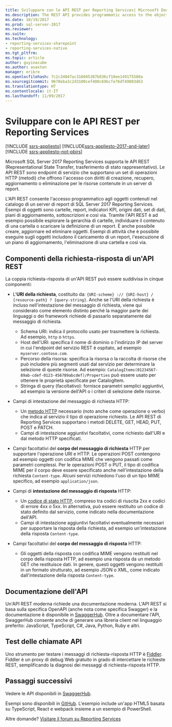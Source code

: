 ```yaml
---
title: Sviluppare con le API REST per Reporting Services| Microsoft Docs
ms.description: The REST API provides programmatic access to the objects in a SQL Server 2017 Reporting Services report server catalog.
ms.date: 10/19/2017
ms.prod: sql-server-2017
ms.reviewer: 
ms.suite: 
ms.technology:
- reporting-services-sharepoint
- reporting-services-native
ms.tgt_pltfrm: 
ms.topic: article
author: guyinacube
ms.author: asaxton
manager: erikre
ms.openlocfilehash: 7c2c34047ac316045387b036cf10ee149175580a
ms.sourcegitcommit: 9678eba3c2d3100cef408c69bcfe76df49803d63
ms.translationtype: HT
ms.contentlocale: it-IT
ms.lasthandoff: 11/09/2017
---
```

# <a name="develop-with-the-rest-apis-for-reporting-services"></a>Sviluppare con le API REST per Reporting Services

[!INCLUDE [ssrs-appliesto](../../includes/ssrs-appliesto.md)] [!INCLUDE[ssrs-appliesto-2017-and-later](../../includes/ssrs-appliesto-2017-and-later.md)] [!INCLUDE [ssrs-appliesto-not-pbirs](../../includes/ssrs-appliesto-not-pbirs.md)]

Microsoft SQL Server 2017 Reporting Services supporta le API REST (Representational State Transfer, trasferimento di stato rappresentativo). Le API REST sono endpoint di servizio che supportano un set di operazioni HTTP (metodi) che offrono l'accesso con diritti di creazione, recupero, aggiornamento o eliminazione per le risorse contenute in un server di report.

L'API REST consente l'accesso programmatico agli oggetti contenuti nel catalogo di un server di report di SQL Server 2017 Reporting Services. Esempi di oggetti sono cartelle, report, indicatori KPI, origini dati, set di dati, piani di aggiornamento, sottoscrizioni e così via. Tramite l'API REST è ad esempio possibile esplorare la gerarchia di cartelle, individuare il contenuto di una cartella o scaricare la definizione di un report. È anche possibile creare, aggiornare ed eliminare oggetti. Esempi di attività che è possibile eseguire sugli oggetti includono il caricamento di un report, l'esecuzione di un piano di aggiornamento, l'eliminazione di una cartella e così via.

## <a name="components-of-a-rest-api-requestresponse"></a>Componenti della richiesta-risposta di un'API REST

La coppia richiesta-risposta di un'API REST può essere suddivisa in cinque componenti:

* L'**URI della richiesta**, costituito da: `{URI-scheme} :// {URI-host} / {resource-path} ? {query-string}`. Anche se l'URI della richiesta è incluso nell'intestazione del messaggio di richiesta, viene qui considerato come elemento distinto perché la maggior parte dei linguaggi o dei framework richiede di passarlo separatamente dal messaggio di richiesta.

    * Schema URI: indica il protocollo usato per trasmettere la richiesta. Ad esempio, `http` o `https`.
    * Host dell'URI: specifica il nome di dominio o l'indirizzo IP del server in cui l'endpoint del servizio REST è ospitato, ad esempio `myserver.contoso.com`.
    * Percorso della risorsa: specifica la risorsa o la raccolta di risorse che può includere più segmenti usati dal servizio per determinare la selezione di queste risorse. Ad esempio: `CatalogItems(01234567-89ab-cdef-0123-456789abcdef)/Properties` può essere usato per ottenere le proprietà specificate per CatalogItem.
    * Stringa di query (facoltativo): fornisce parametri semplici aggiuntivi, ad esempio la versione dell'API o i criteri di selezione delle risorse.

* Campi di intestazione del messaggio di richiesta HTTP:

    * Un [metodo HTTP](https://www.w3.org/Protocols/rfc2616/rfc2616-sec9.html) necessario (noto anche come operazione o verbo) che indica al servizio il tipo di operazione richiesto. Le API REST di Reporting Services supportano i metodi DELETE, GET, HEAD, PUT, POST e PATCH.
    * Campi di intestazione aggiuntivi facoltativi, come richiesto dall'URI e dal metodo HTTP specificati.

* Campi facoltativi del **corpo del messaggio di richiesta** HTTP per supportare l'operazione URI e HTTP. Le operazioni POST contengono ad esempio oggetti con codifica MIME che vengono passati come parametri complessi. Per le operazioni POST o PUT, il tipo di codifica MIME per il corpo deve essere specificato anche nell'intestazione della richiesta `Content-type`. Alcuni servizi richiedono l'uso di un tipo MIME specifico, ad esempio `application/json`.

* Campi di **intestazione del messaggio di risposta** HTTP:

    * Un [codice di stato HTTP](http://www.w3.org/Protocols/HTTP/HTRESP.html), compreso tra codici di riuscita 2xx e codici di errore 4xx o 5xx. In alternativa, può essere restituito un codice di stato definito dal servizio, come indicato nella documentazione dell'API.
    * Campi di intestazione aggiuntivi facoltativi eventualmente necessari per supportare la risposta della richiesta, ad esempio un'intestazione della risposta `Content-type`.

* Campi facoltativi del **corpo del messaggio di risposta** HTTP:

    * Gli oggetti della risposta con codifica MIME vengono restituiti nel corpo della risposta HTTP, ad esempio una risposta da un metodo GET che restituisce dati. In genere, questi oggetti vengono restituiti in un formato strutturato, ad esempio JSON o XML, come indicato dall'intestazione della risposta `Content-type`.

## <a name="api-documentation"></a>Documentazione dell'API

Un'API REST moderna richiede una documentazione moderna. L'API REST si basa sulla specifica OpenAPI (anche nota come specifica Swagger) e la documentazione è disponibile in [SwaggerHub](https://app.swaggerhub.com/api/microsoft-rs/SSRS/2.0). Oltre a documentare l'API, SwaggerHub consente anche di generare una libreria client nel linguaggio preferito: JavaScript, TypeScript, C#, Java, Python, Ruby e altri.

## <a name="testing-api-calls"></a>Test delle chiamate API

Uno strumento per testare i messaggi di richiesta-risposta HTTP è [Fiddler](http://www.telerik.com/fiddler). Fiddler è un proxy di debug Web gratuito in grado di intercettare le richieste REST, semplificando la diagnosi dei messaggi di richiesta-risposta HTTP.

## <a name="next-steps"></a>Passaggi successivi

Vedere le API disponibili in [SwaggerHub](https://app.swaggerhub.com/api/microsoft-rs/SSRS/2.0).

Esempi sono disponibili in [GitHub](https://github.com/Microsoft/Reporting-Services). L'esempio include un'app HTML5 basata su TypeScript, React e webpack insieme a un esempio di PowerShell.

Altre domande? [Visitare il forum su Reporting Services](http://go.microsoft.com/fwlink/?LinkId=620231)
